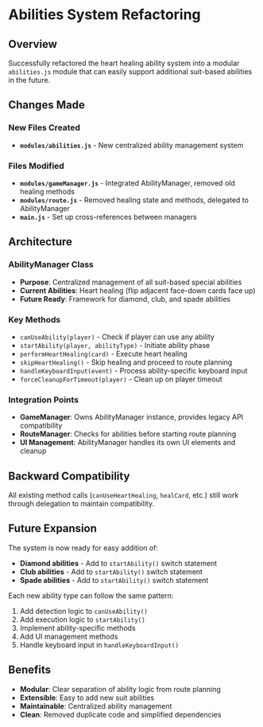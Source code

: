 # Abilities System Refactoring

## Overview
Successfully refactored the heart healing ability system into a modular `abilities.js` module that can easily support additional suit-based abilities in the future.

## Changes Made

### New Files Created
- **`modules/abilities.js`** - New centralized ability management system

### Files Modified
- **`modules/gameManager.js`** - Integrated AbilityManager, removed old healing methods
- **`modules/route.js`** - Removed healing state and methods, delegated to AbilityManager
- **`main.js`** - Set up cross-references between managers

## Architecture

### AbilityManager Class
- **Purpose**: Centralized management of all suit-based special abilities
- **Current Abilities**: Heart healing (flip adjacent face-down cards face up)
- **Future Ready**: Framework for diamond, club, and spade abilities

### Key Methods
- `canUseAbility(player)` - Check if player can use any ability
- `startAbility(player, abilityType)` - Initiate ability phase
- `performHeartHealing(card)` - Execute heart healing
- `skipHeartHealing()` - Skip healing and proceed to route planning
- `handleKeyboardInput(event)` - Process ability-specific keyboard input
- `forceCleanupForTimeout(player)` - Clean up on player timeout

### Integration Points
- **GameManager**: Owns AbilityManager instance, provides legacy API compatibility
- **RouteManager**: Checks for abilities before starting route planning
- **UI Management**: AbilityManager handles its own UI elements and cleanup

## Backward Compatibility
All existing method calls (`canUseHeartHealing`, `healCard`, etc.) still work through delegation to maintain compatibility.

## Future Expansion
The system is now ready for easy addition of:
- **Diamond abilities** - Add to `startAbility()` switch statement
- **Club abilities** - Add to `startAbility()` switch statement  
- **Spade abilities** - Add to `startAbility()` switch statement

Each new ability type can follow the same pattern:
1. Add detection logic to `canUseAbility()`
2. Add execution logic to `startAbility()`
3. Implement ability-specific methods
4. Add UI management methods
5. Handle keyboard input in `handleKeyboardInput()`

## Benefits
- **Modular**: Clear separation of ability logic from route planning
- **Extensible**: Easy to add new suit abilities
- **Maintainable**: Centralized ability management
- **Clean**: Removed duplicate code and simplified dependencies
